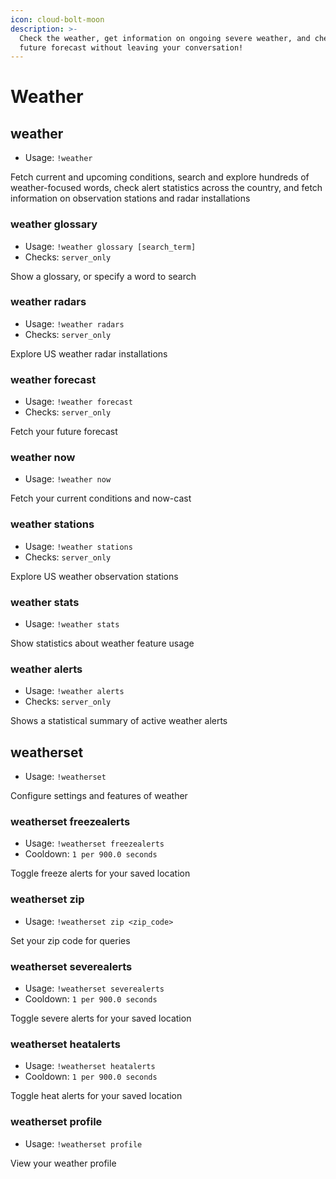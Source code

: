```yaml
---
icon: cloud-bolt-moon
description: >-
  Check the weather, get information on ongoing severe weather, and check the
  future forecast without leaving your conversation!
---
```


# Weather

## weather

* Usage: `!weather`

Fetch current and upcoming conditions, search and explore hundreds of weather-focused words, check alert statistics across the country, and fetch information on observation stations and radar installations

### weather glossary

* Usage: `!weather glossary [search_term]`
* Checks: `server_only`

Show a glossary, or specify a word to search

### weather radars

* Usage: `!weather radars`
* Checks: `server_only`

Explore US weather radar installations

### weather forecast

* Usage: `!weather forecast`
* Checks: `server_only`

Fetch your future forecast

### weather now

* Usage: `!weather now`

Fetch your current conditions and now-cast

### weather stations

* Usage: `!weather stations`
* Checks: `server_only`

Explore US weather observation stations

### weather stats

* Usage: `!weather stats`

Show statistics about weather feature usage

### weather alerts

* Usage: `!weather alerts`
* Checks: `server_only`

Shows a statistical summary of active weather alerts

## weatherset

* Usage: `!weatherset`

Configure settings and features of weather

### weatherset freezealerts

* Usage: `!weatherset freezealerts`
* Cooldown: `1 per 900.0 seconds`

Toggle freeze alerts for your saved location

### weatherset zip

* Usage: `!weatherset zip <zip_code>`

Set your zip code for queries

### weatherset severealerts

* Usage: `!weatherset severealerts`
* Cooldown: `1 per 900.0 seconds`

Toggle severe alerts for your saved location

### weatherset heatalerts

* Usage: `!weatherset heatalerts`
* Cooldown: `1 per 900.0 seconds`

Toggle heat alerts for your saved location

### weatherset profile

* Usage: `!weatherset profile`

View your weather profile

